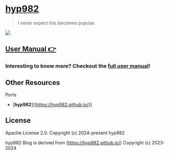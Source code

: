 [hyp982]([https://hyp982.github.io/])
================================

> I never expect this becomes popular.

![](hyp982/hyp982.github.io/imghome-bg.jpg)


[User Manual 👉](_doc/Manual.md)
--------------------------------------------------





### Interesting to know more? Checkout the [full user manual](_doc/Manual.md)!


Other Resources
---------------

Ports
- [**hyp982**][(https://hyp982.github.io/)]

License
-------

Apache License 2.0.
Copyright (c) 2024-present hyp982

hyp982 Blog is derived from (https://hyp982.github.io/)
Copyright (c) 2023-2024 
